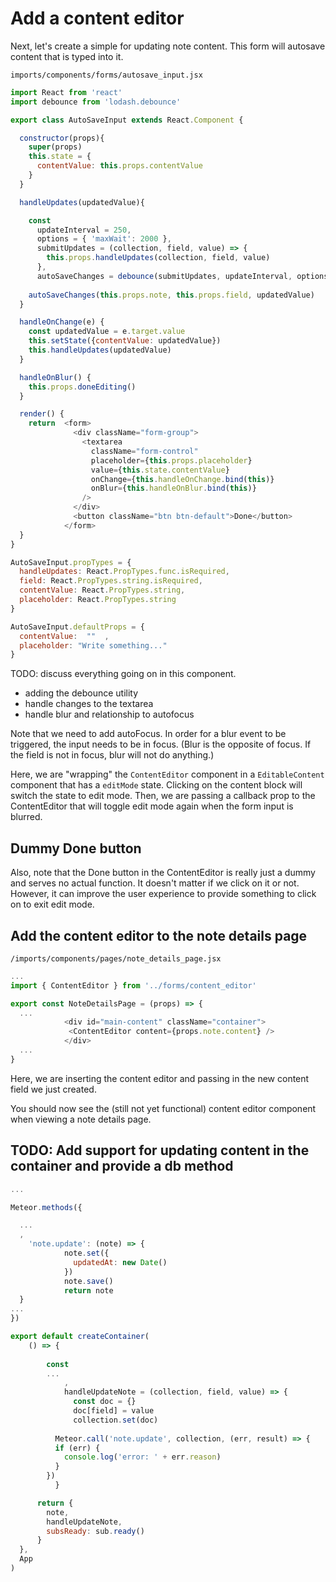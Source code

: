# Add a content editor
Next, let's create a simple for updating note content.  This form will autosave content that is typed into it.

``` imports/components/forms/autosave_input.jsx ```

```js
import React from 'react'
import debounce from 'lodash.debounce'

export class AutoSaveInput extends React.Component {

  constructor(props){
    super(props)
    this.state = {
      contentValue: this.props.contentValue
    }
  }

  handleUpdates(updatedValue){

    const
      updateInterval = 250,
      options = { 'maxWait': 2000 },
      submitUpdates = (collection, field, value) => {
        this.props.handleUpdates(collection, field, value)
      },
      autoSaveChanges = debounce(submitUpdates, updateInterval, options)
      
    autoSaveChanges(this.props.note, this.props.field, updatedValue)
  }

  handleOnChange(e) {
    const updatedValue = e.target.value
    this.setState({contentValue: updatedValue})
    this.handleUpdates(updatedValue)
  }

  handleOnBlur() {
    this.props.doneEditing()
  }

  render() {
    return  <form>
              <div className="form-group">
                <textarea
                  className="form-control"
                  placeholder={this.props.placeholder}
                  value={this.state.contentValue}
                  onChange={this.handleOnChange.bind(this)}
                  onBlur={this.handleOnBlur.bind(this)}
                />
              </div>
              <button className="btn btn-default">Done</button>
            </form>
  }
}

AutoSaveInput.propTypes = {
  handleUpdates: React.PropTypes.func.isRequired,
  field: React.PropTypes.string.isRequired,
  contentValue: React.PropTypes.string,
  placeholder: React.PropTypes.string
}

AutoSaveInput.defaultProps = {
  contentValue:  ""  ,
  placeholder: "Write something..."
}
```

TODO: discuss everything going on in this component.
- adding the debounce utility
- handle changes to the textarea
- handle blur and relationship to autofocus

Note that we need to add autoFocus. In order for a blur event to be triggered, the input needs to be in focus. (Blur is the opposite of focus.  If the field is not in focus, blur will not do anything.)

Here, we are "wrapping" the ``` ContentEditor ``` component in a ``` EditableContent ``` component that has a  ```editMode``` state.  Clicking on the content block will switch the state to edit mode.  Then, we are passing a callback prop to the ContentEditor that will toggle edit mode again when the form input is blurred.

## Dummy Done button

Also, note that the Done button in the ContentEditor is really just a dummy and serves no actual function.  It doesn't matter if we click on it or not.  However, it can improve the user experience to provide something to click on to exit edit mode.


## Add the content editor to the note details page

``` /imports/components/pages/note_details_page.jsx ```

```js
...
import { ContentEditor } from '../forms/content_editor'

export const NoteDetailsPage = (props) => {
  ...
            <div id="main-content" className="container">
             <ContentEditor content={props.note.content} />
            </div>
  ...
}
```

Here, we are inserting the content editor and passing in the new content field we just created.

You should now see the (still not yet functional) content editor component when viewing a note details page.


## TODO: Add support for updating content in the container and provide a db method

```js
...

Meteor.methods({

  ...
  ,
	'note.update': (note) => {
			note.set({
			  updatedAt: new Date()
			})
			note.save()
			return note
  }
...
})
```


```js
export default createContainer(
	() => {
		
		const
        ...
			,
			handleUpdateNote = (collection, field, value) => {
			  const doc = {}
			  doc[field] = value
			  collection.set(doc)
		
	      Meteor.call('note.update', collection, (err, result) => {
          if (err) {
            console.log('error: ' + err.reason)
          }
        })
		  }

	  return {
	  	note,
	  	handleUpdateNote,
	  	subsReady: sub.ready()
	  }
  },
  App
)
```




